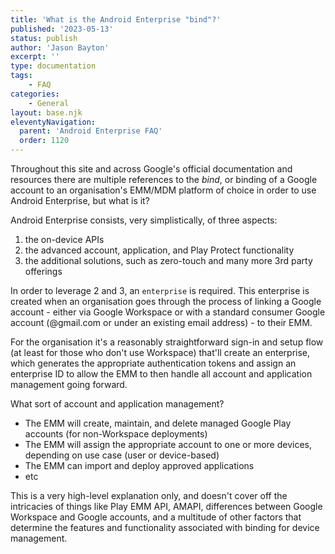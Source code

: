 ```yaml
---
title: 'What is the Android Enterprise "bind"?'
published: '2023-05-13'
status: publish
author: 'Jason Bayton'
excerpt: ''
type: documentation
tags: 
    - FAQ
categories:
    - General
layout: base.njk
eleventyNavigation:
  parent: 'Android Enterprise FAQ'
  order: 1120
--- 
```

Throughout this site and across Google's official documentation and resources there are multiple references to the _bind_, or binding of a Google account to an organisation's EMM/MDM platform of choice in order to use Android Enterprise, but what is it?

Android Enterprise consists, very simplistically, of three aspects:
1. the on-device APIs
2. the advanced account, application, and Play Protect functionality 
3. the additional solutions, such as zero-touch and many more 3rd party offerings

In order to leverage 2 and 3, an `enterprise` is required. This enterprise is created when an organisation goes through the process of linking a Google account - either via Google Workspace or with a standard consumer Google account (@gmail.com or under an existing email address) - to their EMM. 

For the organisation it's a reasonably straightforward sign-in and setup flow (at least for those who don't use Workspace) that'll create an enterprise, which generates the appropriate authentication tokens and assign an enterprise ID to allow the EMM to then handle all account and application management going forward.

What sort of account and application management?
- The EMM will create, maintain, and delete managed Google Play accounts (for non-Workspace deployments)
- The EMM will assign the appropriate account to one or more devices, depending on use case (user or device-based)
- The EMM can import and deploy approved applications
- etc

This is a very high-level explanation only, and doesn't cover off the intricacies of things like Play EMM API, AMAPI, differences between Google Workspace and Google accounts, and a multitude of other factors that determine the features and functionality associated with binding for device management.